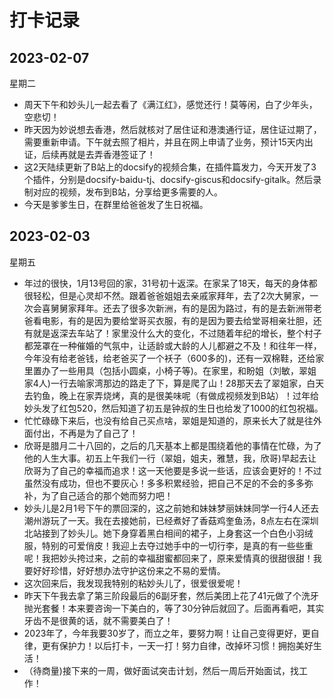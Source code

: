 # 打卡记录

## 2023-02-07

星期二

* 周天下午和妙头儿一起去看了《满江红》，感觉还行！莫等闲，白了少年头，空悲切！
* 昨天因为妙说想去香港，然后就核对了居住证和港澳通行证，居住证过期了，需要重新申请。下午就去照了相片，并且在网上申请了业务，预计15天内出证，后续再就是去弄香港签证了！
* 这2天陆续更新了B站上的docsify的视频合集，在插件篇发力，今天开发了3个插件，分别是docsify-baidu-tj、docsify-giscus和docsify-gitalk。然后录制对应的视频，发布到B站，分享给更多需要的人。
* 今天是爹爹生日，在群里给爸爸发了生日祝福。

## 2023-02-03

星期五

* 年过的很快，1月13号回的家，31号初十返深。在家呆了18天，每天的身体都很轻松，但是心灵却不然。跟着爸爸姐姐去亲戚家拜年，去了2次大舅家，一次会喜舅舅家拜年。还去了很多次新洲，有的是因为路过，有的是去新洲带老爸看电影，有的是因为要给堂哥买衣服，有的是因为要去给堂哥相亲壮胆，还有就是返深去车站了！家里没什么大的变化，不过随着年纪的增长，整个村子都笼罩在一种催婚的气氛中，让适龄或大龄的人儿都避之不及！和往年一样，今年没有给老爸钱，给老爸买了一个袄子（600多的)，还有一双棉鞋，还给家里置办了一些用具（包括小圆桌，小椅子等)。在家里，和盼姐（刘敏，翠姐家4人)一行去喻家湾那边的路走了下，算是爬了山！28那天去了翠姐家，白天去钓鱼，晚上在家弄烧烤，真的是很美味呢（有做成视频发到B站）！过年给妙头发了红包520，然后知道了初五是钟叔的生日也给发了1000的红包祝福。
* 忙忙碌碌下来后，也没有给自己买点啥，翠姐是知道的，原来长大了就是往外面付出，不再是为了自己了！
* 欣哥是腊月二十八回的，之后的几天基本上都是围绕着他的事情在忙碌，为了他的人生大事。初五上午我们一行（翠姐，姐夫，雅慧，我，欣哥)早起去让欣哥为了自己的幸福而追求！这一天他要是多说一些话，应该会更好的！不过虽然没有成功，但也不要灰心！多多积累经验，把自己不足的不会的多多弥补，为了自己适合的那个她而努力吧！
* 妙头儿是2月1号下午的票回深的，这之前她和妹妹梦丽妹妹同学一行4人还去潮州游玩了一天。我在去接她前，已经煮好了香菇鸡奎鱼汤，8点左右在深圳北站接到了妙头儿。她下身穿着黑白相间的裙子，上身套这一个白色小羽绒服，特别的可爱俏皮！我迎上去夺过她手中的一切行李，是真的有一些些重呢！我把妙头挎过来，之前的幸福甜蜜都回来了，原来爱情真的很甜很甜！我要好好珍惜，好好想办法守护这份来之不易的爱情。
* 这次回来后，我发现我特别的粘妙头儿了，很爱很爱呢！
* 昨天下午我去拿了第三阶段最后的6副牙套，然后美团上花了41元做了个洗牙抛光套餐！本来要咨询一下美白的，等了30分钟后就回了。后面再看吧，其实牙齿不是很黄的话，就不需要美白了！
* 2023年了，今年我要30岁了，而立之年，要努力啊！让自己变得更好，更自律，更有保护力！以后打卡，一天一打！努力自律，改掉坏习惯！拥抱美好生活！
* （待商量)接下来的一周，做好面试突击计划，然后一周后开始面试，找工作！
